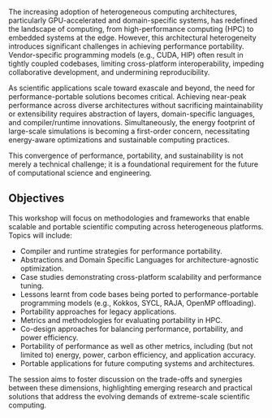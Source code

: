 The increasing adoption of heterogeneous computing architectures, particularly GPU-accelerated and domain-specific systems, has redefined the landscape of computing, from high-performance computing (HPC) to embedded systems at the edge.
However, this architectural heterogeneity introduces significant challenges in achieving performance portability.
Vendor-specific programming models (e.g., CUDA, HIP) often result in tightly coupled codebases, limiting cross-platform interoperability, impeding collaborative development, and undermining reproducibility.

As scientific applications scale toward exascale and beyond, the need for performance-portable solutions becomes critical.
Achieving near-peak performance across diverse architectures without sacrificing maintainability or extensibility requires abstraction of layers, domain-specific languages, and compiler/runtime innovations.
Simultaneously, the energy footprint of large-scale simulations is becoming a first-order concern, necessitating energy-aware optimizations and sustainable computing practices.

This convergence of performance, portability, and sustainability is not merely a technical challenge; it is a foundational requirement for the future of computational science and engineering.

## Objectives

This workshop will focus on methodologies and frameworks that enable scalable and portable scientific computing across heterogeneous platforms.
Topics will include:

- Compiler and runtime strategies for performance portability.
- Abstractions and Domain Specific Languages for architecture-agnostic optimization.
- Case studies demonstrating cross-platform scalability and performance tuning.
- Lessons learnt from code bases being ported to performance-portable programming models (e.g., Kokkos, SYCL, RAJA, OpenMP offloading).
- Portability approaches for legacy applications.
- Metrics and methodologies for evaluating portability in HPC.
- Co-design approaches for balancing performance, portability, and power efficiency.
- Portability of performance as well as other metrics, including (but not limited to) energy, power, carbon efficiency, and application accuracy.
- Portable applications for future computing systems and architectures.

The session aims to foster discussion on the trade-offs and synergies between these dimensions, highlighting emerging research and practical solutions that address the evolving demands of extreme-scale scientific computing.
